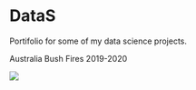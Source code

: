 # DataS
Portifolio for some of my data science projects.


Australia Bush Fires 2019-2020

![](images/BlackSummerDensity2.png)

